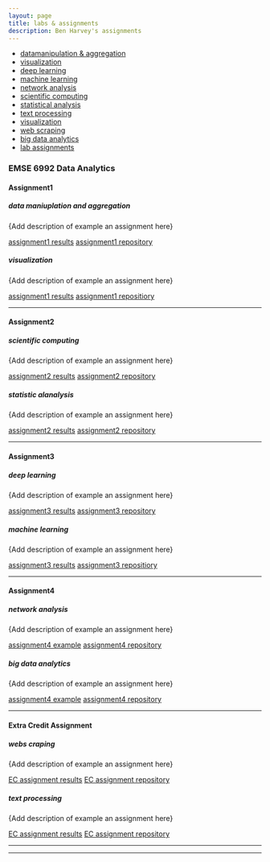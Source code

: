 ```yaml
---
layout: page
title: labs & assignments
description: Ben Harvey's assignments
---
```



<div class="navbar">
    <div class="navbar-inner">
        <ul class="nav">
            <li><a href="#datamanipulationandaggregation">datamanipulation & aggregation</a></li>
            <li><a href="#visualization">visualization</a></li>
            <li><a href="#deeplearning">deep learning</a></li>
            <li><a href="#machinelearning">machine learning</a></li>
            <li><a href="#networkanalysis">network analysis</a></li>
            <li><a href="#scientificcomputing">scientific computing</a></li>
            <li><a href="#statisticalanalysis">statistical analysis</a></li>
            <li><a href="#textprocessing">text processing</a></li>
            <li><a href="#visualization">visualization</a></li>
            <li><a href="#webscraping">web scraping</a></li>
            <li><a href="#bigdataanalytics">big data analytics</a></li>
            <li><a href="#labassignments">lab assignments</a></li>
        </ul>
    </div>
</div>


### EMSE 6992 Data Analytics 
#### Assignment1
##### <a name="datamanipulationandaggregation"></a>data maniuplation and aggregation
{Add description of example an assignment here}

[assignment1 results](http://groups.google.com/group/Rqtl-disc)
[assignment1 repository](http://groups.google.com/group/Rqtl-disc)


##### <a name="visualization"></a>visualization
{Add description of example an assignment here}

[assignment1 results](http://groups.google.com/group/Rqtl-disc)
[assignment1 repositiory](http://groups.google.com/group/Rqtl-disc)

---


#### Assignment2
##### <a name="scientificcomputing"></a>scientific computing
{Add description of example an assignment here}

[assignment2 results](http://groups.google.com/group/Rqtl-disc)
[assignment2 repository](http://groups.google.com/group/Rqtl-disc)


##### <a name="statisticalanalysis"></a>statistic alanalysis
{Add description of example an assignment here}

[assignment2 results](http://groups.google.com/group/Rqtl-disc)
[assignment2 repository](http://groups.google.com/group/Rqtl-disc)

---


#### Assignment3
##### <a name="deeplearning"></a>deep learning
{Add description of example an assignment here}

[assignment3 results](http://groups.google.com/group/Rqtl-disc)
[assignment3 repository](http://groups.google.com/group/Rqtl-disc)


##### <a name="machinelearning"></a>machine learning
{Add description of example an assignment here}

[assignment3 results](http://groups.google.com/group/Rqtl-disc)
[assignment3 repositiory](http://groups.google.com/group/Rqtl-disc)

---


#### Assignment4
##### <a name="networkanalysis"></a>network analysis
{Add description of example an assignment here}

[assignment4 example](http://groups.google.com/group/Rqtl-disc)
[assignment4 repository](http://groups.google.com/group/Rqtl-disc)

##### <a name="bigdataanalytics"></a>big data analytics
{Add description of example an assignment here}

[assignment4 example](http://groups.google.com/group/Rqtl-disc)
[assignment4 repository](http://groups.google.com/group/Rqtl-disc)

---

#### Extra Credit Assignment
##### <a name="webscraping"></a>webs craping
{Add description of example an assignment here}

[EC assignment results](http://groups.google.com/group/Rqtl-disc)
[EC assignment repository](http://groups.google.com/group/Rqtl-disc)


##### <a name="textprocessing"></a>text processing
{Add description of example an assignment here}

[EC assignment results](http://groups.google.com/group/Rqtl-disc)
[EC assignment repository](http://groups.google.com/group/Rqtl-disc)

---



---
